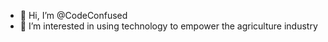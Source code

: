 - 👋 Hi, I’m @CodeConfused
- 👀 I’m interested in using technology to empower the agriculture industry


<!---
CodeConfused/CodeConfused is a ✨ special ✨ repository because its `README.md` (this file) appears on your GitHub profile.
You can click the Preview link to take a look at your changes.
--->
